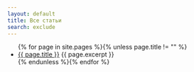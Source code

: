 ```yaml
---
layout: default
title: Все статьи
search: exclude
---
```

<ul>
{% for page in site.pages %}{% unless page.title != "" %}
    <li>
        <a href="{{ page.url }}">{{ page.title }}</a>
        {{ page.excerpt }}
    </li>
{% endunless %}{% endfor %}
</ul>
